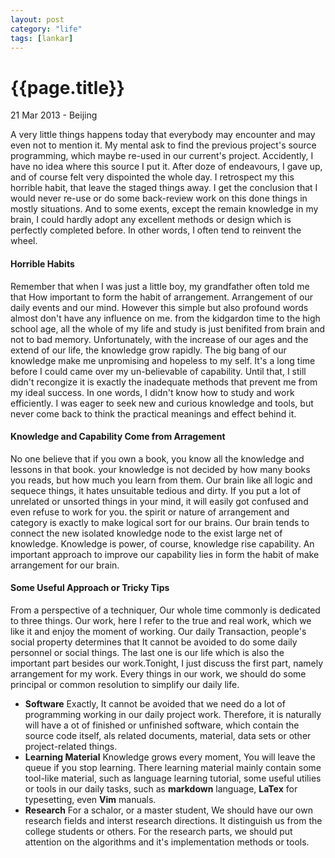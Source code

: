```yaml
---
layout: post
category: "life"
tags: [lankar]
---
```

{{page.title}}
=============
<p class="meta">21 Mar 2013 - Beijing</p>

A very little things happens today that everybody may encounter and may even not to  mention it. My mental ask to find the previous project's source programming, which maybe re-used in our current's project. Accidently, I have no idea where this source I put it. After doze of endeavours, I gave up, and of course felt very dispointed the whole day. I retrospect my this horrible habit, that leave the staged things away. I get the conclusion that I would never re-use or do some back-review work on this done things in mostly situations. And to some exents, except the remain knowledge in my brain, I could hardly adopt any excellent methods or design which is perfectly completed before. In other words, I often tend to reinvent the wheel.
#### Horrible Habits
Remember that when I was just a little boy, my grandfather often told me that How important to form the habit of arrangement. Arrangement of our daily events and our mind. However this simple but also profound words almost don't have any influence on me. from the kidgardon time to the high school age, all the whole of my life and study is just benifited from brain and not to bad memory. Unfortunately, with the increase of our ages and the extend of our life, the knowledge grow rapidly. The big bang of our knowledge make me unpromising and hopeless to my self. It's a long time before I could came over my un-believable of capability. Until that, I still didn't recongize it is exactly the inadequate methods that prevent me from my ideal success. In one words, I didn't know how to study and work efficiently. I was eager to seek new and curious knowledge and tools, but never come back to think the practical meanings and effect behind it.

#### Knowledge and Capability Come from Arragement
No one believe that if you own a book, you know all the knowledge and lessons in that book. your knowledge is not decided by how many books you reads, but how much you learn from them. Our brain like all logic and sequece things, it hates unsuitable tedious and dirty. If you put a lot of unrelated or unsorted things in your mind,  it will easily got confused and even refuse to work for you. the spirit or nature of arrangement and category is exactly to make logical sort for our brains. Our brain tends to connect the new isolated knowledge node to the exist large net of knowledge. Knowledge is power, of course, knowledge rise capability. An important approach to improve our capability lies in form the habit of make arrangement for our brain.
#### Some Useful Approach or Tricky Tips
From a perspective of a techniquer, Our whole time commonly is dedicated to three things. Our work, here I refer to the true and real work, which we like it and enjoy the moment of working. Our daily Transaction, people's social property determines that It cannot be avoided to do some daily personnel or social things. The last one is our life which is also the important part besides our work.Tonight, I just discuss the first part, namely arrangement for my work. Every things in our work, we should do some principal or common resolution to simplify our daily life.
- **Software**  Exactly, It cannot be avoided that we need do a lot of programming working in our daily project work. Therefore, it is naturally will have a ot of finished or unfinished software, which contain the source code itself, als related documents, material, data sets or other project-related  things.
- **Learning Material** Knowledge grows every moment, You will leave the queue if you stop learning. There learning material mainly contain some tool-like material, such as language learning tutorial, some useful utilies or tools in our daily tasks, such as **markdown** language, **LaTex** for typesetting, even **Vim** manuals.
- **Research** For a schalor, or a master student, We should have our own research fields and interst research directions. It distinguish us from the college students or others. For the research parts, we should put attention on the algorithms and it's implementation methods or tools.

